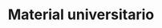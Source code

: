 ---
title: Material universitario
description:
 Para una mayor igualdad de oportunidades.
 
background: "images/bg.jpg"
logo:   "images/logo.png"   
---